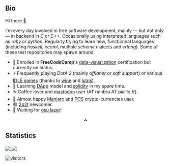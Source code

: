 ## Bio

Hi there 👋.

I'm every day involved in free software development, mainly &mdash; but not only &mdash; in
backend in *C* or *C++*. Occasionally using interpreted languages such as *ruby* or *python*. Regularly trying to learn new, functionnal languages (including *haskell*, *ocaml*, multiple *scheme* dialects and *erlang*). Some of these test repositories may spawn around.

- 🔭 Enrolled in **FreeCodeCamp**'s [data-visualization](https://www.freecodecamp.org/learn/data-visualization/) certification but currently on hiatus.
- ⚡ Frequently playing *DotA 2* (mainly *offlaner* or *soft support*) or various [IDLE games](https://en.wikipedia.org/wiki/Incremental_game) (thanks to [wine](https://github.com/wine-mirror/wine) and [lutris](https://github.com/lutris/lutris)).
- 🤔 Learning [DApp](https://en.wikipedia.org/wiki/Decentralized_application) model and [solidity](https://en.wikipedia.org/wiki/Solidity) in my spare time. 
- ☕ Coffee lover and [mastodon](https://github.com/mastodon/mastodon) user (AT rainbru AT piaille.fr).
- 🌱 Almost happy [Manjaro](https://manjaro.org/) and  [POS](https://en.wikipedia.org/wiki/Proof_of_stake) crypto-currencies user.
- 😄 [2b2t](https://fr.wikipedia.org/wiki/2b2t) newcomer.
- 💬 Waiting for [osu lazer](https://github.com/ppy/osu)!

<!--
**jepasq/jepasq** is a ✨ _special_ ✨ repository because its `README.md` (this file) appears on your GitHub profile.

Here are some ideas to get you started:

- 📫 How to reach me: ...
-->

<p align=center>⁂</p>

## Statistics

<a href="https://github.com/jepasq/jepasq">
  <img align="center" style="max-width:250px" src="https://github-readme-stats-git-masterrstaa-rickstaa.vercel.app/api?username=jepasq&count_private=true&show_icons=true&theme=tokyonight" />
</a>
<a href="https://github.com/jepasq/jepasq">
  <img align="center" src="https://github-readme-stats-git-masterrstaa-rickstaa.vercel.app/api/top-langs/?username=jepasq&layout=compact&theme=tokyonight&langs_count=8" />
</a>

![visitors](https://visitor-badge.laobi.icu/badge?page_id=jepasq.jepasq)
